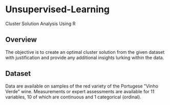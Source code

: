 # Unsupervised-Learning
Cluster Solution Analysis Using R

## Overview
The objective is to create an optimal cluster solution from the given dataset with justification and provide any additional insights lurking within the data.

## Dataset 
Data are available on samples of the red variety of the Portugese "Vinho Verde" wine. Measurements or expert assessments are available for 11 variables, 10 of which are continuous and 1 categorical (ordinal).

